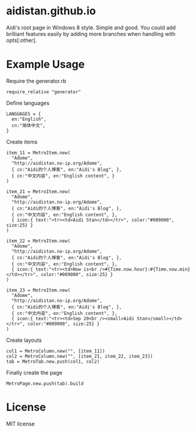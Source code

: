 aidistan.github.io
==================

Aidi's root page in Windows 8 style. Simple and good. You could add  brilliant 
features easily by adding more branches when handling with opts[:other].

Example Usage
==
Require the generator.rb

	require_relative "generator"

Define languages

	LANGUAGES = {
	  en:"English",
	  cn:"简体中文",
	}

Create items

	item_11 = MetroItem.new(
	  "Adome",
	  "http://aidistan.no-ip.org/Adome",
	  { cn:"Aidi的个人博客", en:"Aidi's Blog", },
	  { cn:"中文内容", en:"English content", }
	)

	item_21 = MetroItem.new(
	  "Adome",
	  "http://aidistan.no-ip.org/Adome",
	  { cn:"Aidi的个人博客", en:"Aidi's Blog", },
	  { cn:"中文内容", en:"English content", },
	  { icon:{ text:"<tr><td>Aidi Stan</td></tr>", color:"#009000", size:25} }
	)

	item_22 = MetroItem.new(
	  "Adome",
	  "http://aidistan.no-ip.org/Adome",
	  { cn:"Aidi的个人博客", en:"Aidi's Blog", },
	  { cn:"中文内容", en:"English content", },
	  { icon:{ text:"<tr><td>Now is<br />#{Time.now.hour}:#{Time.now.min}</td></tr>", color:"#009000", size:25} }
	)

	item_23 = MetroItem.new(
	  "Adome",
	  "http://aidistan.no-ip.org/Adome",
	  { cn:"Aidi的个人博客", en:"Aidi's Blog", },
	  { cn:"中文内容", en:"English content", },
	  { icon:{ text:"<tr><td>Sep 20<br /><small>Aidi Stan</small></td></tr>", color:"#009000", size:25} }
	)


Create layouts

	col1 = MetroColumn.new("", [item_11])
	col2 = MetroColumn.new("", [item_21, item_22, item_23])
	tab = MetroTab.new.push(col1, col2)

Finally create the page

	MetroPage.new.push(tab).build


License
==
MIT license
